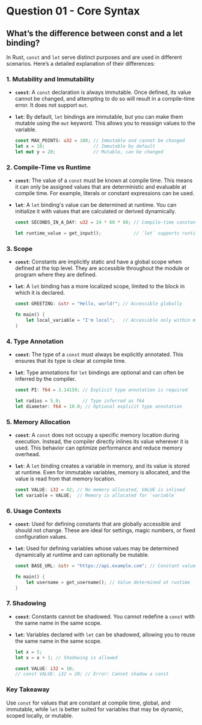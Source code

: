 # Question 01 - Core Syntax

## What’s the difference between const and a let binding?

In Rust, `const` and `let` serve distinct purposes and are used in different scenarios. Here’s a detailed explanation of their differences:

### 1. **Mutability and Immutability**
   - **`const`**: A `const` declaration is always immutable. Once defined, its value cannot be changed, and attempting to do so will result in a compile-time error. It does not support `mut`.
   - **`let`**: By default, `let` bindings are immutable, but you can make them mutable using the `mut` keyword. This allows you to reassign values to the variable.

     ```rust
     const MAX_POINTS: u32 = 100; // Immutable and cannot be changed
     let x = 10;                  // Immutable by default
     let mut y = 20;              // Mutable, can be changed
     ```

### 2. **Compile-Time vs Runtime**
   - **`const`**: The value of a `const` must be known at compile time. This means it can only be assigned values that are deterministic and evaluable at compile time. For example, literals or constant expressions can be used.
   - **`let`**: A `let` binding's value can be determined at runtime. You can initialize it with values that are calculated or derived dynamically.

     ```rust
     const SECONDS_IN_A_DAY: u32 = 24 * 60 * 60; // Compile-time constant

     let runtime_value = get_input();            // `let` supports runtime values
     ```

### 3. **Scope**
   - **`const`**: Constants are implicitly static and have a global scope when defined at the top level. They are accessible throughout the module or program where they are defined.
   - **`let`**: A `let` binding has a more localized scope, limited to the block in which it is declared.

     ```rust
     const GREETING: &str = "Hello, world!"; // Accessible globally
     
     fn main() {
         let local_variable = "I'm local";   // Accessible only within main()
     }
     ```

### 4. **Type Annotation**
   - **`const`**: The type of a `const` must always be explicitly annotated. This ensures that its type is clear at compile time.
   - **`let`**: Type annotations for `let` bindings are optional and can often be inferred by the compiler.

     ```rust
     const PI: f64 = 3.14159; // Explicit type annotation is required

     let radius = 5.0;        // Type inferred as f64
     let diameter: f64 = 10.0; // Optional explicit type annotation
     ```

### 5. **Memory Allocation**
   - **`const`**: A `const` does not occupy a specific memory location during execution. Instead, the compiler directly inlines its value wherever it is used. This behavior can optimize performance and reduce memory overhead.
   - **`let`**: A `let` binding creates a variable in memory, and its value is stored at runtime. Even for immutable variables, memory is allocated, and the value is read from that memory location.

     ```rust
     const VALUE: i32 = 42; // No memory allocated, VALUE is inlined
     let variable = VALUE;  // Memory is allocated for `variable`
     ```

### 6. **Usage Contexts**
   - **`const`**: Used for defining constants that are globally accessible and should not change. These are ideal for settings, magic numbers, or fixed configuration values.
   - **`let`**: Used for defining variables whose values may be determined dynamically at runtime and can optionally be mutable.

     ```rust
     const BASE_URL: &str = "https://api.example.com"; // Constant value

     fn main() {
         let username = get_username(); // Value determined at runtime
     }
     ```

### 7. **Shadowing**
   - **`const`**: Constants cannot be shadowed. You cannot redefine a `const` with the same name in the same scope.
   - **`let`**: Variables declared with `let` can be shadowed, allowing you to reuse the same name in the same scope.

     ```rust
     let x = 5;
     let x = x + 1; // Shadowing is allowed

     const VALUE: i32 = 10;
     // const VALUE: i32 = 20; // Error: Cannot shadow a const
     ```

### Key Takeaway
Use `const` for values that are constant at compile time, global, and immutable, while `let` is better suited for variables that may be dynamic, scoped locally, or mutable.